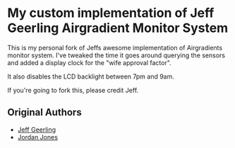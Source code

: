 # My custom implementation of Jeff Geerling Airgradient Monitor System

This is my personal fork of Jeffs awesome implementation of Airgradients monitor system. I've tweaked the time it goes around querying the sensors and added a display clock for the "wife approval factor".

It also disables the LCD backlight between 7pm and 9am.

If you're going to fork this, please credit Jeff.

## Original Authors

  - [Jeff Geerling](https://www.jeffgeerling.com)
  - [Jordan Jones](https://github.com/kashalls)

